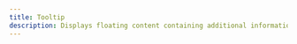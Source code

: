 ```yaml
---
title: Tooltip
description: Displays floating content containing additional information about an action on hover or focus.
---
```

